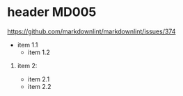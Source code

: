 # header MD005

<https://github.com/markdownlint/markdownlint/issues/374>

- item 1.1
  - item 1.2

1. item 2:

    - item 2.1
    - item 2.2

